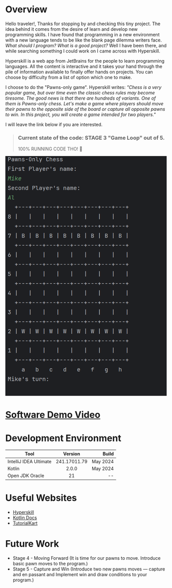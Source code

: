 # Overview
Hello traveler!,
Thanks for stopping by and checking this tiny project. The idea behind it comes from the desire of learn and develop
new programming skills. I have found that programming in a new environment with a new language tends to be like 
the blank page dilemma writers face. *What should I program? What is a good project?* Well I have been there, and 
while searching something I could work on I came across with Hyperskill. 

Hyperskill is a web app from JetBrains for the people to learn programming languages. All the content is interactive 
and it takes your hand through the pile of information available to finally offer hands on projects. You can choose 
by difficulty from a list of option which one to make. 

I choose to do the "Pawns-only game". Hyperskill writes: *"Chess is a very popular game, but over time even the 
classic chess rules may become tiresome. The good news is that there are hundreds of variants. 
One of them is Pawns-only chess. Let's make a game where players should move their pawns to the opposite side of the
board or capture all opposite pawns to win. In this project, you will create a game intended for two players."*

I will leave the link below if you are interested.

> ### Current state of the code: STAGE 3 "Game Loop" out of 5.         
> 100% RUNNING CODE THO! :rocket:

![img.png](img.png)

# [Software Demo Video](https://youtu.be/5v_gnhDLdRY)

# Development Environment

| Tool                  |   Version    |    Build |
|-----------------------|:------------:|---------:|
| IntelliJ IDEA Ultimate | 241.17011.79 | May 2024 |
| Kotlin                |    2.0.0     | May 2024 |
| Open JDK Oracle       |      21      |       -- |


# Useful Websites

- [Hyperskill](https://hyperskill.org/projects/182)
- [Kotlin Docs](https://kotlinlang.org/docs/home.html)
- [TutorialKart](https://www.tutorialkart.com/kotlin/kotlin-if-or/#gsc.tab=0)

# Future Work

- Stage 4 - Moving Forward (It is time for our pawns to move. Introduce basic pawn moves to the program.)
- Stage 5 - Capture and Win (Introduce two new pawns moves — capture and en passant and Implement win and draw conditions to your program.)
